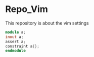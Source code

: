 # Repo_Vim
This repository is about the vim settings
```verilog
module a;
inout a;
assert a;
constraint a{};
endmodule
```
